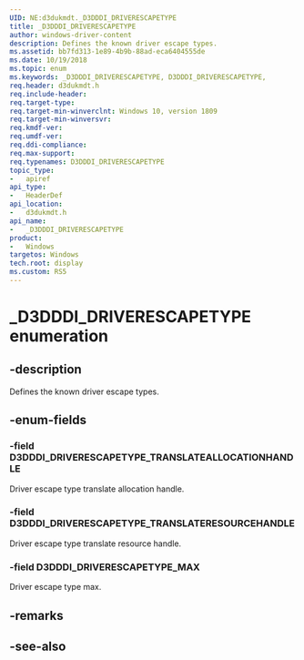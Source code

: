 ```yaml
---
UID: NE:d3dukmdt._D3DDDI_DRIVERESCAPETYPE
title: _D3DDDI_DRIVERESCAPETYPE
author: windows-driver-content
description: Defines the known driver escape types.
ms.assetid: bb7fd313-1e89-4b9b-88ad-eca6404555de
ms.date: 10/19/2018
ms.topic: enum
ms.keywords: _D3DDDI_DRIVERESCAPETYPE, D3DDDI_DRIVERESCAPETYPE, 
req.header: d3dukmdt.h
req.include-header:
req.target-type:
req.target-min-winverclnt: Windows 10, version 1809
req.target-min-winversvr:
req.kmdf-ver:
req.umdf-ver:
req.ddi-compliance:
req.max-support:
req.typenames: D3DDDI_DRIVERESCAPETYPE
topic_type: 
-	apiref
api_type: 
-	HeaderDef
api_location: 
-	d3dukmdt.h
api_name: 
-	_D3DDDI_DRIVERESCAPETYPE
product:
-	Windows
targetos: Windows
tech.root: display
ms.custom: RS5
---
```


# _D3DDDI_DRIVERESCAPETYPE enumeration

## -description

Defines the known driver escape types.

## -enum-fields

### -field D3DDDI_DRIVERESCAPETYPE_TRANSLATEALLOCATIONHANDLE

Driver escape type translate allocation handle.

### -field D3DDDI_DRIVERESCAPETYPE_TRANSLATERESOURCEHANDLE

Driver escape type translate resource handle.

### -field D3DDDI_DRIVERESCAPETYPE_MAX 

Driver escape type max.

## -remarks

## -see-also
